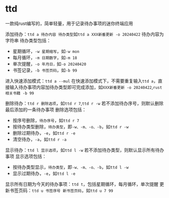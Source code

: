# ttd

一款纯rust编写的，简单轻量，用于记录待办事项的迷你终端应用

添加待办：`ttd a 待办内容 待办类型`如`ttd a XXX新番更新 -o 20240422`
待办内容为字符串
待办类型包括：

+ 星期循环，`-w 星期缩写`，如`-w mon`
+ 每月循环，`-m 日期数字`，如`-m 18`
+ 单次提醒，`-o 年月日，`如`-o 20240420`
+ 书签记录，`-b 书签页码`，如`-b 99`

进入快速添加模式：`ttd a --mul`
在快速添加模式下，不需要重复输入`ttd a`，直接输入待办事项内容加待办类型即可完成添加，如`XXX新番更新 -o 20240422`,`rust相关书籍 -b 99`

删除待办：`ttd r 删除选项`，如`ttd r 7`,`ttd r -w`
若不添加待办序号，则默认删除最后添加的一条待办事项
删除选项包括：

+ 按序号删除，`待办序号`，如`ttd r 7`
+ 按待办类型删除，`待办类型`，即`-w、-m、-o、-b`，如`ttd r -w`
+ 删除过期待办，`-e`，如`ttd r -e`
+ 清空待办，`-a`，如`ttd r -a`

显示待办：`ttd l 显示选项`，如`ttd l -w`
若不添加待办类型，则默认显示所有待办事项
显示选项包括：

+ 按待办类型显示，`待办类型`，即`-w、-m、-o、-b`，如`ttd l -w`
+ 显示过期待办，`-e`，如`ttd l -e`

显示所有日期为今天的待办事项：`ttd t`，包括星期循环，每月循环，单次提醒
更新书签页码：`ttd u 书签序号 新书签页码`，如`ttd u 7 99`
